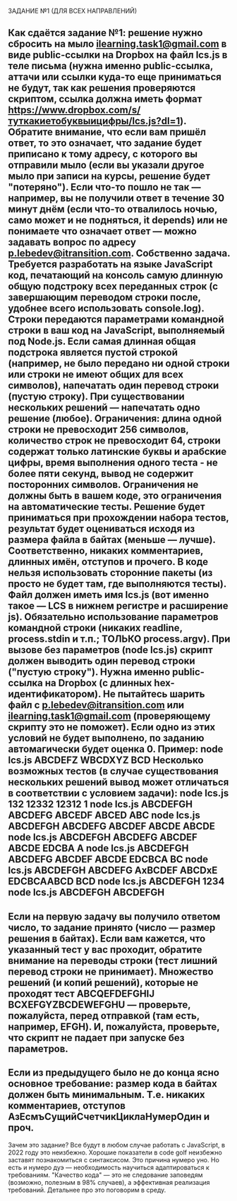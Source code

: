 ЗАДАНИЕ №1 (ДЛЯ ВСЕХ НАПРАВЛЕНИЙ)

Как сдаётся задание №1: решение нужно сбросить на мыло ilearning.task1@gmail.com в виде public-ссылки на Dropbox на файл lcs.js в теле письма (нужна именно public-ссылка, аттачи или ссылки куда-то еще приниматься не будут, так как решения проверяются скриптом, ссылка должна иметь формат https://www.dropbox.com/s/туткакиетобуквыицифры/lcs.js?dl=1). Обратите внимание, что если вам пришёл ответ, то это означает, что задание будет приписано к тому адресу, с которого вы отправили мыло (если вы указали другое мыло при записи на курсы, решение будет "потеряно").
Если что-то пошло не так — например, вы не получили ответ в течение 30 минут днём (если что-то отвалилось ночью, само может и не подняться, it depends) или не понимаете что означает ответ — можно задавать вопрос по адресу p.lebedev@itransition.com.
Собственно задача. Требуется разработать на языке JavaScript код, печатающий на консоль самую длинную общую подстроку всех переданных строк (с завершающим переводом строки после, удобнее всего использовать console.log). Строки передаются параметрами командной строки в ваш код на JavaScript, выполняемый под Node.js. Если самая длинная общая подстрока является пустой строкой (например, не было передано ни одной строки или строки не имеют общих для всех символов), напечатать один перевод строки (пустую строку). При существовании нескольких решений — напечатать одно решение (любое). Ограничения: длина одной строки не превосходит 256 символов, количество строк не превосходит 64, строки содержат только латинские буквы и арабские цифры, время выполнения одного теста - не более пяти секунд, вывод не содержит посторонних символов. Ограничения не должны быть в вашем коде, это ограничения на автоматические тесты.
Решение будет приниматься при прохождении набора тестов, результат будет оцениваться исходя из размера файла в байтах (меньше — лучше). Соответственно, никаких комментариев, длинных имён, отступов и прочего. В коде нельзя использовать сторонние пакеты (из просто не будет там, где выполняются тесты).
Файл должен иметь имя lcs.js (вот именно такое — LCS в нижнем регистре и расширение js). Обязательно использование параметров командной строки (никаких readline, process.stdin и т.п.; ТОЛЬКО process.argv).
При вызове без параметров (node lcs.js) скрипт должен выводить один перевод строки ("пустую строку").
Нужна именно public-ссылка на Dropbox (c длинных hex-идентификатором). Не пытайтесь шарить файл с p.lebedev@itransition.com или ilearning.task1@gmail.com (проверяющему скрипту это не поможет).
Если одно из этих условий не будет выполнено, по заданию автомагически будет оценка 0.
Пример:
node lcs.js ABCDEFZ WBCDXYZ
BCD
Несколько возможных тестов (в случае существования нескольких решений вывод может отличаться в соответствии с условием задачи):
node lcs.js 132 12332 12312
1
node lcs.js ABCDEFGH ABCDEFG ABCEDF ABCED
ABC
node lcs.js ABCDEFGH ABCDEFG ABCDEF ABCDE
ABCDE
node lcs.js ABCDEFGH ABCDEFG ABCDEF ABCDE EDCBA
A
node lcs.js ABCDEFGH ABCDEFG ABCDEF ABCDE EDCBCA
BC
node lcs.js ABCDEFGH ABCDEFG AxBCDEF ABCDxE EDCBCAABCD
BCD
node lcs.js ABCDEFGH 1234
node lcs.js ABCDEFGH
ABCDEFGH
---------------------------------
Если на первую задачу вы получило ответом число, то задание принято (число — размер решения в байтах).
Если вам кажется, что указанный тест у вас проходит, обратите внимание на переводы строки (тест лишний перевод строки не принимает).
Множество решений (и копий решений), которые не проходят тест ABCQEFDEFGHIJ BCXEFGYZBCDEWEFGHU — проверьте, пожалуйста, перед отправкой (там есть, например, EFGH).
И, пожалуйста, проверьте, что скрипт не падает при запуске без параметров.
------------
Если из предыдущего было не до конца ясно основное требование: размер кода в байтах должен быть минимальным. Т.е. никаких комментариев, отступов АзЕсмъСущийСчетчикЦиклаНумерОдин и проч.
------------
Зачем это задание? Все будут в любом случае работать с JavaScript, в 2022 году это неизбежно. Хорошие показатели в code golf неизбежно заставят познакомиться с синтаксисом. Это причина нумеро уно. Но есть и нумеро дуэ — необходимость научиться адаптироваться к требованиям. "Качество кода" — это не следование заповедям (возможно, полезным в 98% случаев), а эффективная реализация требований. Детальнее про это поговорим в среду.